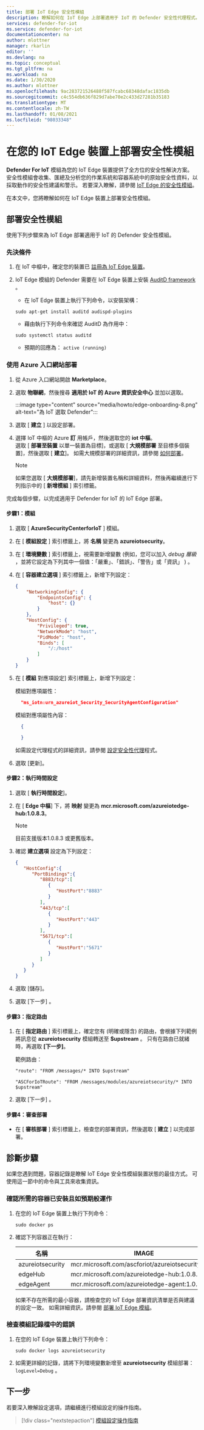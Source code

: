 ```yaml
---
title: 部署 IoT Edge 安全性模組
description: 瞭解如何在 IoT Edge 上部署適用于 IoT 的 Defender 安全性代理程式。
services: defender-for-iot
ms.service: defender-for-iot
documentationcenter: na
author: mlottner
manager: rkarlin
editor: ''
ms.devlang: na
ms.topic: conceptual
ms.tgt_pltfrm: na
ms.workload: na
ms.date: 1/30/2020
ms.author: mlottner
ms.openlocfilehash: 9ac283721526488f587fcabc68348dafac1835db
ms.sourcegitcommit: c4c554db636f829d7abe70e2c433d27281b35183
ms.translationtype: MT
ms.contentlocale: zh-TW
ms.lasthandoff: 01/08/2021
ms.locfileid: "98033348"
---
```

# <a name="deploy-a-security-module-on-your-iot-edge-device"></a>在您的 IoT Edge 裝置上部署安全性模組

**Defender For IoT** 模組為您的 IoT Edge 裝置提供了全方位的安全性解決方案。
安全性模組會收集、匯總及分析您的作業系統和容器系統中的原始安全性資料，以採取動作的安全性建議和警示。
若要深入瞭解，請參閱 [IoT Edge 的安全性模組](security-edge-architecture.md)。

在本文中，您將瞭解如何在 IoT Edge 裝置上部署安全性模組。

## <a name="deploy-security-module"></a>部署安全性模組

使用下列步驟來為 IoT Edge 部署適用于 IoT 的 Defender 安全性模組。

### <a name="prerequisites"></a>先決條件

1. 在 IoT 中樞中，確定您的裝置已 [註冊為 IoT Edge 裝置](../iot-edge/how-to-manual-provision-symmetric-key.md#register-a-new-device)。

1. IoT Edge 模組的 Defender 需要在 IoT Edge 裝置上安裝 [AuditD framework](https://linux.die.net/man/8/auditd) 。

    - 在 IoT Edge 裝置上執行下列命令，以安裝架構：

    `sudo apt-get install auditd audispd-plugins`

    - 藉由執行下列命令來確認 AuditD 為作用中：

    `sudo systemctl status auditd`<br>
    - 預期的回應為： `active (running)`

### <a name="deployment-using-azure-portal"></a>使用 Azure 入口網站部署

1. 從 Azure 入口網站開啟 **Marketplace**。

1. 選取 **物聯網**，然後搜尋 **適用於 IoT 的 Azure 資訊安全中心** 並加以選取。

   :::image type="content" source="media/howto/edge-onboarding-8.png" alt-text="為 IoT 選取 Defender":::

1. 選取 [ **建立** ] 以設定部署。

1. 選擇 IoT 中樞的 Azure **訂** 用帳戶，然後選取您的 **iot 中樞**。<br>選取 [ **部署至裝置** 以單一裝置為目標]，或選取 [ **大規模部署** 至目標多個裝置]，然後選取 [ **建立**]。 如需大規模部署的詳細資訊，請參閱 [如何部署](../iot-edge/how-to-deploy-at-scale.md)。

    >[!Note]
    >如果您選取 [ **大規模部署**]，請先新增裝置名稱和詳細資料，然後再繼續進行下列指示中的 [ **新增模組** ] 索引標籤。

完成每個步驟，以完成適用于 Defender for IoT 的 IoT Edge 部署。

#### <a name="step-1-modules"></a>步驟1：模組

1. 選取 [ **AzureSecurityCenterforIoT** ] 模組。
1. 在 [ **模組設定** ] 索引標籤上，將 **名稱** 變更為 **azureiotsecurity**。
1. 在 [ **環境變數** ] 索引標籤上，視需要新增變數 (例如，您可以加入 *debug 層級* ，並將它設定為下列其中一個值：「嚴重」、「錯誤」、「警告」或「資訊」 ) 。
1. 在 [ **容器建立選項** ] 索引標籤上，新增下列設定：

    ``` json
    {
        "NetworkingConfig": {
            "EndpointsConfig": {
                "host": {}
            }
        },
        "HostConfig": {
            "Privileged": true,
            "NetworkMode": "host",
            "PidMode": "host",
            "Binds": [
                "/:/host"
            ]
        }
    }
    ```

1. 在 [ **模組** 對應項設定] 索引標籤上，新增下列設定：

   模組對應項屬性：
   
   ``` json
     "ms_iotn:urn_azureiot_Security_SecurityAgentConfiguration"
   ```

   模組對應項屬性內容： 

   ```json
     {

     }
   ```
    
   如需設定代理程式的詳細資訊，請參閱 [設定安全性代理](./how-to-agent-configuration.md)程式。

1. 選取 [更新]。

#### <a name="step-2-runtime-settings"></a>步驟2：執行時間設定

1. 選取 [ **執行時間設定**]。
2. 在 [ **Edge 中樞**] 下，將 **映射** 變更為 **mcr.microsoft.com/azureiotedge-hub:1.0.8.3**。

    >[!Note]
    > 目前支援版本1.0.8.3 或更舊版本。

3. 確認 **建立選項** 設定為下列設定：

    ``` json
    {
       "HostConfig":{
          "PortBindings":{
             "8883/tcp":[
                {
                   "HostPort":"8883"
                }
             ],
             "443/tcp":[
                {
                   "HostPort":"443"
                }
             ],
             "5671/tcp":[
                {
                   "HostPort":"5671"
                }
             ]
          }
       }
    }
    ```

4. 選取 [儲存]。

5. 選取 [下一步] 。

#### <a name="step-3-specify-routes"></a>步驟3：指定路由

1. 在 [ **指定路由** ] 索引標籤上，確定您有 (明確或隱含) 的路由，會根據下列範例將訊息從 **azureiotsecurity** 模組轉送至 **$upstream** 。 只有在路由已就緒時，再選取 **[下一步]**。

   範例路由：

    ```Default implicit route
    "route": "FROM /messages/* INTO $upstream"
    ```

    ```Explicit route
    "ASCForIoTRoute": "FROM /messages/modules/azureiotsecurity/* INTO $upstream"
    ```

1. 選取 [下一步] 。

#### <a name="step-4-review-deployment"></a>步驟4：審查部署

- 在 [ **審核部署** ] 索引標籤上，檢查您的部署資訊，然後選取 [ **建立** ] 以完成部署。

## <a name="diagnostic-steps"></a>診斷步驟

如果您遇到問題，容器記錄是瞭解 IoT Edge 安全性模組裝置狀態的最佳方式。 可使用這一節中的命令與工具來收集資訊。

### <a name="verify-the-required-containers-are-installed-and-functioning-as-expected"></a>確認所需的容器已安裝且如預期般運作

1. 在您的 IoT Edge 裝置上執行下列命令：

    `sudo docker ps`

1. 確認下列容器正在執行：

   | 名稱 | IMAGE |
   | --- | --- |
   | azureiotsecurity | mcr.microsoft.com/ascforiot/azureiotsecurity:1.0.2 |
   | edgeHub | mcr.microsoft.com/azureiotedge-hub:1.0.8.3 |
   | edgeAgent | mcr.microsoft.com/azureiotedge-agent:1.0.1 |

   如果不存在所需的最小容器，請檢查您的 IoT Edge 部署資訊清單是否與建議的設定一致。 如需詳細資訊，請參閱 [部署 IoT Edge 模組](#deployment-using-azure-portal)。

### <a name="inspect-the-module-logs-for-errors"></a>檢查模組記錄檔中的錯誤

1. 在您的 IoT Edge 裝置上執行下列命令：

   `sudo docker logs azureiotsecurity`

1. 如需更詳細的記錄，請將下列環境變數新增至 **azureiotsecurity** 模組部署： `logLevel=Debug` 。

## <a name="next-steps"></a>下一步

若要深入瞭解設定選項，請繼續進行模組設定的操作指南。
> [!div class="nextstepaction"]
> [模組設定操作指南](./how-to-agent-configuration.md)
